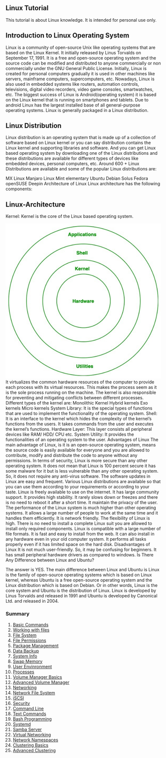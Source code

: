 ## Linux Tutorial
This tutorial is about Linux knowledge. It is intended for personal use only.

## Introduction to Linux Operating System
Linux is a community of open-source Unix like operating systems that are based on the Linux Kernel. It initially released by Linus Torvalds on September 17, 1991. It is a free and open-source operating system and the source code can be modified and distributed to anyone commercially or non commercially under the GNU General Public License.
Initially, Linux is created for personal computers gradually it is used in other machines like servers, mainframe computers, supercomputers, etc. Nowadays, Linux is also used in embedded systems like routers, automation controls, televisions, digital video recorders, video game consoles, smartwatches, etc. The biggest success of Linux is Android(operating system) it is based on the Linux kernel that is running on smartphones and tablets. Due to android Linux has the largest installed base of all general-purpose operating systems. Linux is generally packaged in a Linux distribution.

## Linux Distribution
Linux distribution is an operating system that is made up of a collection of software based on Linux kernel or you can say distribution contains the Linux kernel and supporting libraries and software. And you can get Linux based operating system by downloading one of the Linux distributions and these distributions are available for different types of devices like embedded devices, personal computers, etc. Around 600 + Linux Distributions are available and some of the popular Linux distributions are:

MX Linux
Manjaro
Linux Mint
elementary
Ubuntu
Debian
Solus
Fedora
openSUSE
Deepin
Architecture of Linux
Linux architecture has the following components:

## Linux-Architecture

Kernel: Kernel is the core of the Linux based operating system. 


![Kernel](./img/Ar.jpg)
It virtualizes the common hardware resources of the computer to provide each process with its virtual resources. This makes the process seem as it is the sole process running on the machine. The kernel is also responsible for preventing and mitigating conflicts between different processes. Different types of the kernel are:
Monolithic Kernel
Hybrid kernels
Exo kernels
Micro kernels
System Library: It is the special types of functions that are used to implement the functionality of the operating system.
Shell: It is an interface to the kernel which hides the complexity of the kernel’s functions from the users. It takes commands from the user and executes the kernel’s functions.
Hardware Layer: This layer consists all peripheral devices like RAM/ HDD/ CPU etc.
System Utility: It provides the functionalities of an operating system to the user.
Advantages of Linux
The main advantage of Linux, is it is an open-source operating system, means the source code is easily available for everyone and you are allowed to contribute, modify and distribute the code to anyone without any permissions.
In terms of security, Linux is more secure than any other operating system. It does not mean that Linux is 100 percent secure it has some malware for it but is less vulnerable than any other operating system. So, it does not require any anti-virus software.
The software updates in Linux are easy and frequent.
Various Linux distributions are available so that you can use them according to your requirements or according to your taste.
Linux is freely available to use on the internet.
It has large community support.
It provides high stability. It rarely slows down or freezes and there is no need to reboot it after a short time.
It maintain the privacy of the user.
The performance of the Linux system is much higher than other operating systems. It allows a large number of people to work at the same time and it handles them efficiently.
It is network friendly.
The flexibility of Linux is high. There is no need to install a complete Linux suit you are allowed to install only required components.
Linux is compatible with a large number of file formats.
It is fast and easy to install from the web. It can also install in any hardware even in your old computer system.
It performs all tasks properly even if it has limited space on the hard disk.
Disadvantages of Linux
It is not much user-friendly. So, it may be confusing for beginners.
It has small peripheral hardware drivers as compared to windows.
Is There Any Difference between Linux and Ubuntu?

The answer is YES. The main difference between Linux and Ubuntu is Linux is the family of open-source operating systems which is based on Linux kernel, whereas Ubuntu is a free open-source operating system and the Linux distribution which is based on Debian. Or in other words, Linux is the core system and Ubuntu is the distribution of Linux. Linux is developed by Linus Torvalds and released in 1991 and Ubuntu is developed by Canonical Ltd. and released in 2004.

### Summary
1. [Basic Commands](./content/basic_commands.md)
2. [Working with files](./content/working_with_files.md)
3. [File System](./content/filesytem.md)
4. [File Permissions](./content/file_permissions.md)
5. [Package Management](./content/package_management.md)
6. [Data Backup](./content/data_backup.md)
7. [System Info](./content/system_info.md)
8. [Swap Memory](./content/swap_memory.md)
9. [User Envinronment](./content/user_env.md)
10. [Processes](./content/processes.md)
11. [Volume Manager Basics](./content/volume_manager.md)
12. [Advanced Volume Manager](./content/volume_manager_cont.md)
12. [Networking](./content/basic_networking.md)
13. [Network File System](./content/nfs.md)
14. [iSCSI](./content/shared_storage_iscsi.md)
15. [Security](./content/basic_security.md)
16. [Command Line](./content/command_line_prompt.md)
17. [Text Commands](./content/text_commands.md)
18. [Bash Programming](./content/bash_programming.md)
19. [Systemd](./content/systemd.md)
20. [Samba Server](./content/samba_server.md)
21. [Virtual Networking](./content/virtual-networking.md)
22. [Network Namespaces](./content/network-namespaces.md)
23. [Clustering Basics](./content/cluster-basics.md)
24. [Advanced Clustering](./content/cluster-adv.md)
